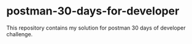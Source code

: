 # postman-30-days-for-developer
This repository contains my solution for postman 30 days of developer challenge.
